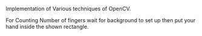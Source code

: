 Implementation of Various techniques of OpenCV.

For Counting Number of fingers wait for background to set up then put your hand inside the shown rectangle.
